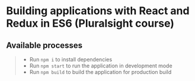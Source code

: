 # Building applications with React and Redux in ES6 (Pluralsight course)

## Available processes
> - Run `npm i` to install dependencies
> - Run `npm start` to run the application in development mode
> - Run `npm build` to build the application for production build
